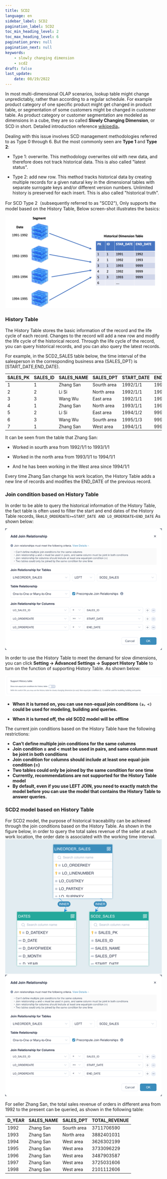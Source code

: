 ```yaml
---
title: SCD2
language: en
sidebar_label: SCD2
pagination_label: SCD2
toc_min_heading_level: 2
toc_max_heading_level: 6
pagination_prev: null
pagination_next: null
keywords:
    - slowly changing dimension
    - scd2
draft: false
last_update:
    date: 08/19/2022
---
```



In most multi-dimensional OLAP scenarios, lookup table might change unpredictably, rather than according to a regular schedule. For example product category of one specific product might get changed in product table, or segmentation of some customers might be changed in customer table. As product category or customer segmentation are modeled as dimensions in a cube, they are so called **Slowly Changing Dimension**, or SCD in short. Detailed introduction reference [wikipedia](https://en.wikipedia.org/wiki/Slowly_changing_dimension#Type_0:_retain_original)。

Dealing with this issue involves SCD management methodologies referred to as Type 0 through 6. But the most commonly seen are **Type 1** and **Type 2**:

- Type 1: overwrite. This methodology overwrites old with new data, and therefore does not track historical data. This is also called "latest status".

- Type 2: add new row. This method tracks historical data by creating multiple records for a given natural key in the dimensional tables with separate surrogate keys and/or different version numbers. Unlimited history is preserved for each insert. This is also called "historical truth".

For SCD Type 2（subsequently referred to as "SCD2"), Only supports the model based on the History Table, Below screen-shot illustrates the basics:

![SCD2 Model](images/scd2/model_SCD2_5x.png)

### History Table

The History Table stores the basic information of the record and the life cycle of each record. Changes to the record will add a new row and modify the life cycle of the historical record. Through the life cycle of the record, you can query historical records, and you can also query the latest records.

For example, in the SCD2_SALES table below, the time interval of the salesperson in the corresponding business area (SALES_DPT) is [START_DATE,END_DATE).

| SALES_PK | SALES_ID | SALES_NAME | SALES_DPT | START_DATE | END_DATE |
| ---- | ---- | ---- | ---- | -------- | -------- |
| 1    | 1    | Zhang San | Sourth area | 1992/1/1 | 1993/1/1 |
| 2    | 2    | Li Si | North area | 1992/1/1 | 1994/1/2 |
| 3    | 3    | Wang Wu | East area | 1992/1/1 | 1995/1/3 |
| 4    | 1    | Zhang San | North area | 1993/1/1 | 1994/1/1 |
| 5    | 2    | Li Si | East area | 1994/1/2 | 9999/1/1 |
| 6    | 3    | Wang Wu | Sourth area | 1995/1/3 | 9999/1/1 |
| 7    | 1    | Zhang San | West area | 1994/1/1 | 9999/1/1 |

It can be seen from the table that Zhang San:

- Worked in sourth area from 1992/1/1 to 1993/1/1

- Worked in the north area from 1993/1/1 to 1994/1/1

- And he has been working in the West area since 1994/1/1

Every time Zhang San change his work location, the History Table adds a new line of records and modifies the END_DATE of the previous record.

### Join condition based on History Table

In order to be able to query the historical information of the History Table, the fact table is often used to filter the start and end dates of the History Table records, like`LO_ORDERDATE>=START_DATE AND LO_ORDERDATE<END_DATE`
As shown below:

![model_historical_dimension_table_scd2_join](images/scd2/model_historical_dimension_table_scd2_join.png)

In order to use the History Table to meet the demand for slow dimensions, you can click **Setting -> Advanced Settings -> Support History Table** to turn on the function of supporting History Table. As shown below:

![historical_dimension_table_switch](images/scd2/historical_dimension_table_switch.png)

- **When it is turned on, you can use non-equal join conditions `(≥，<)` could be used for modeling, building and queries.**

- **When it is turned off, the old SCD2 model will be offline** 

The current join conditions based on the History Table have the following restrictions:
- **Can’t define multiple join conditions for the same columns**
- **Join condition ≥ and < must be used in pairs, and same column must be joint in both conditions**
- **Join condition for columns should include at least one equal-join condition (=)**
- **Two tables could only be joined by the same condition for one time**
- **Currently, recommendations are not supported for the History Table model**
- **By default, even if you use LEFT JOIN, you need to exactly match the model before you can use the model that contains the History Table to answer queries.**

### SCD2 model based on History Table

For SCD2 model, the purpose of historical traceability can be achieved through the join conditions based on the History Table.
As shown in the figure below, in order to query the total sales revenue of the seller at each work location, the order date is associated with the working time interval.
![historical_dimension_table_scd2](images/scd2/model_historical_dimension_table_scd2.png)
![historical_dimension_table_scd2 join](images/scd2/model_historical_dimension_table_scd2_join.png)

For seller Zhang San, the total sales revenue of orders in different area from 1992 to the present can be queried, as shown in the following table:

| D_YEAR | SALES_NAME | SALES_DPT | TOTAL_REVENUE |
| ------ | ---------- | --------- | ------------- |
| 1992   | Zhang San       | Sourth area      | 3711706590    |
| 1993   | Zhang San       | North area      | 3882401031    |
| 1994   | Zhang San       | West area      | 3626302199    |
| 1995   | Zhang San       | West area      | 3733096229    |
| 1996   | Zhang San       | West area      | 3487903587    |
| 1997   | Zhang San       | West area      | 3725031606    |
| 1998   | Zhang San       | West area      | 2101112606    |
